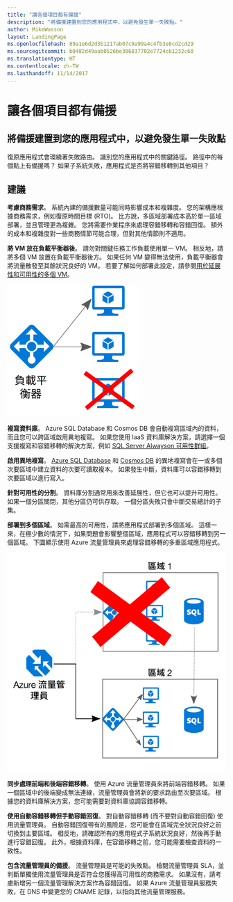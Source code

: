 ```yaml
---
title: "讓各個項目都有備援"
description: "將備援建置到您的應用程式中，以避免發生單一失敗點。"
author: MikeWasson
layout: LandingPage
ms.openlocfilehash: 89a1e6d2d3b1217ab07c9a99a4c4fb3e8cd2cd29
ms.sourcegitcommit: b0482d49aab0526be386837702e7724c61232c60
ms.translationtype: HT
ms.contentlocale: zh-TW
ms.lasthandoff: 11/14/2017
---
```

# <a name="make-all-things-redundant"></a>讓各個項目都有備援

## <a name="build-redundancy-into-your-application-to-avoid-having-single-points-of-failure"></a>將備援建置到您的應用程式中，以避免發生單一失敗點

復原應用程式會環繞著失敗路由。 識別您的應用程式中的關鍵路徑。 路徑中的每個點上有備援嗎？ 如果子系統失敗，應用程式是否將容錯移轉到其他項目？

## <a name="recommendations"></a>建議 

**考慮商務需求**。 系統內建的備援數量可能同時影響成本和複雜度。 您的架構應根據商務需求，例如復原時間目標 (RTO)。 比方說，多區域部署成本高於單一區域部署，並且管理更為複雜。 您將需要作業程序來處理容錯移轉和容錯回復。 額外的成本和複雜度對一些商務情節可能合理，但對其他情節則不適用。

**將 VM 放在負載平衡器後**。 請勿對關鍵任務工作負載使用單一 VM。 相反地，請將多個 VM 放置在負載平衡器後方。 如果任何 VM 變得無法使用，負載平衡器會將流量散發至其餘狀況良好的 VM。 若要了解如何部署此設定，請參閱[用於延展性和可用性的多個 VM][multi-vm-blueprint]。

![](./images/load-balancing.svg)

**複寫資料庫**。 Azure SQL Database 和 Cosmos DB 會自動複寫區域內的資料，而且您可以跨區域啟用異地複寫。 如果您使用 IaaS 資料庫解決方案，請選擇一個支援複寫和容錯移轉的解決方案，例如 [SQL Server Alwayson 可用性群組][sql-always-on]。 

**啟用異地複寫**。 [Azure SQL Database][sql-geo-replication] 和 [Cosmos DB][docdb-geo-replication] 的異地複寫會在一或多個次要區域中建立資料的次要可讀取複本。 如果發生中斷，資料庫可以容錯移轉到次要區域以進行寫入。

**針對可用性的分割**。 資料庫分割通常用來改善延展性，但它也可以提升可用性。 如果一個分區關閉，其他分區仍可供存取。 一個分區失敗只會中斷交易總計的子集。 

**部署到多個區域**。 如需最高的可用性，請將應用程式部署到多個區域。 這樣一來，在極少數的情況下，如果問題會影響整個區域，應用程式可以容錯移轉到另一個區域。 下圖顯示使用 Azure 流量管理員來處理容錯移轉的多重區域應用程式。

![](images/failover.svg)

**同步處理前端和後端容錯移轉**。 使用 Azure 流量管理員來將前端容錯移轉。 如果一個區域中的後端變成無法連線，流量管理員會將新的要求路由至次要區域。 根據您的資料庫解決方案，您可能需要對資料庫協調容錯移轉。 

**使用自動容錯移轉但手動容錯回復**。 對自動容錯移轉 (而不要對自動容錯回復) 使用流量管理員。 自動容錯回復帶有的風險是，您可能會在區域完全狀況良好之前切換到主要區域。 相反地，請確認所有的應用程式子系統狀況良好，然後再手動進行容錯回復。 此外，根據資料庫，在容錯移轉之前，您可能需要檢查資料的一致性。

**包含流量管理員的備援**。 流量管理員是可能的失敗點。 檢閱流量管理員 SLA，並判斷單獨使用流量管理員是否符合您獲得高可用性的商務需求。 如果沒有，請考慮新增另一個流量管理解決方案作為容錯回復。 如果 Azure 流量管理員服務失敗，在 DNS 中變更您的 CNAME 記錄，以指向其他流量管理服務。



<!-- links -->

[multi-vm-blueprint]: ../../reference-architectures/virtual-machines-windows/multi-vm.md

[cassandra]: http://cassandra.apache.org/
[docdb-geo-replication]: /azure/documentdb/documentdb-distribute-data-globally
[sql-always-on]: https://msdn.microsoft.com/library/hh510230.aspx
[sql-geo-replication]: /azure/sql-database/sql-database-geo-replication-overview
